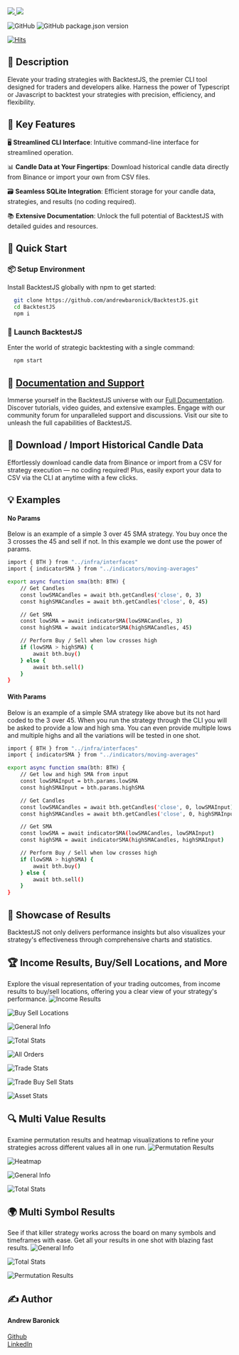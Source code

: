 <a href="https://github.com#gh-light-mode-only">
  <img src="http://backtestjs.com/wp-content/uploads/2024/02/BacktestJS-Black-Logo-1.png">
</a>
<a href="https://github.com#gh-dark-mode-only">
  <img src="http://backtestjs.com/wp-content/uploads/2024/02/BacktestJS-White-Logo-1.png">
</a>


![GitHub](https://img.shields.io/github/license/andrewbaronick/BacktestJS) 
![GitHub package.json version](https://img.shields.io/github/package-json/v/andrewbaronick/BacktestJS) 


[![Hits](https://hits.seeyoufarm.com/api/count/incr/badge.svg?url=https%3A%2F%2Fgithub.com%2Fandrewbaronick%2FBacktestJS%2Fhit-counter&count_bg=%2379C83D&title_bg=%23555555&icon=&icon_color=%23E7E7E7&title=Views&edge_flat=false)](https://hits.seeyoufarm.com)

## 📜 Description
Elevate your trading strategies with BacktestJS, the premier CLI tool designed for traders and developers alike. Harness the power of Typescript or Javascript to backtest your strategies with precision, efficiency, and flexibility.

## 🌟 Key Features
🖥️ **Streamlined CLI Interface**: Intuitive command-line interface for streamlined operation.

📊 **Candle Data at Your Fingertips**: Download historical candle data directly from Binance or import your own from CSV files.

🗃️ **Seamless SQLite Integration**: Efficient storage for your candle data, strategies, and results (no coding required).

📚 **Extensive Documentation**: Unlock the full potential of BacktestJS with detailed guides and resources.

## 🚀 Quick Start
### 📦 Setup Environment
Install BacktestJS globally with npm to get started:
```bash
  git clone https://github.com/andrewbaronick/BacktestJS.git
  cd BacktestJS
  npm i
```

### 🌈 Launch BacktestJS
Enter the world of strategic backtesting with a single command:
```bash
  npm start
```

## 📖 [Documentation and Support](http://backtestjs.com)
Immerse yourself in the BacktestJS universe with our [Full Documentation](http://backtestjs.com). Discover tutorials, video guides, and extensive examples. Engage with our community forum for unparalleled support and discussions. Visit our site to unleash the full capabilities of BacktestJS.

## 🔄 Download / Import Historical Candle Data
Effortlessly download candle data from Binance or import from a CSV for strategy execution — no coding required! Plus, easily export your data to CSV via the CLI at anytime with a few clicks.

## 💡 Examples

#### No Params

Below is an example of a simple 3 over 45 SMA strategy.  You buy once the 3 crosses the 45 and sell if not.  In this example we dont use the power of params.
```bash
import { BTH } from "../infra/interfaces"
import { indicatorSMA } from "../indicators/moving-averages"

export async function sma(bth: BTH) {
    // Get Candles
    const lowSMACandles = await bth.getCandles('close', 0, 3)
    const highSMACandles = await bth.getCandles('close', 0, 45)

    // Get SMA
    const lowSMA = await indicatorSMA(lowSMACandles, 3)
    const highSMA = await indicatorSMA(highSMACandles, 45)

    // Perform Buy / Sell when low crosses high
    if (lowSMA > highSMA) {
        await bth.buy()
    } else {
        await bth.sell()
    }
}
```

#### With Params
Below is an example of a simple SMA strategy like above but its not hard coded to the 3 over 45. When you run the strategy through the CLI you will be asked to provide a low and high sma.  You can even provide multiple lows and multiple highs and all the variations will be tested in one shot.

```bash
import { BTH } from "../infra/interfaces"
import { indicatorSMA } from "../indicators/moving-averages"

export async function sma(bth: BTH) {
    // Get low and high SMA from input
    const lowSMAInput = bth.params.lowSMA
    const highSMAInput = bth.params.highSMA

    // Get Candles
    const lowSMACandles = await bth.getCandles('close', 0, lowSMAInput)
    const highSMACandles = await bth.getCandles('close', 0, highSMAInput)

    // Get SMA
    const lowSMA = await indicatorSMA(lowSMACandles, lowSMAInput)
    const highSMA = await indicatorSMA(highSMACandles, highSMAInput)

    // Perform Buy / Sell when low crosses high
    if (lowSMA > highSMA) {
        await bth.buy()
    } else {
        await bth.sell()
    }
}
```

## 🎨 Showcase of Results
BacktestJS not only delivers performance insights but also visualizes your strategy's effectiveness through comprehensive charts and statistics.

## 🏆 Income Results, Buy/Sell Locations, and More
Explore the visual representation of your trading outcomes, from income results to buy/sell locations, offering you a clear view of your strategy's performance.
![Income Results](http://backtestjs.com/wp-content/uploads/2024/02/Trading-Results-Income-Results.png)

![Buy Sell Locations](http://backtestjs.com/wp-content/uploads/2024/02/Trading-Results-Buy-Sell-Locations.png)

![General Info](http://backtestjs.com/wp-content/uploads/2024/02/Trading-Results-General-Info.png)

![Total Stats](http://backtestjs.com/wp-content/uploads/2024/02/Trading-Results-Total-Stats.png)

![All Orders](http://backtestjs.com/wp-content/uploads/2024/02/Trading-Results-All-Orders.png)

![Trade Stats](http://backtestjs.com/wp-content/uploads/2024/02/Trading-Results-Trading-Stats.png)

![Trade Buy Sell Stats](http://backtestjs.com/wp-content/uploads/2024/02/Trading-Results-Trade-Buy-Sell-Stats.png)

![Asset Stats](http://backtestjs.com/wp-content/uploads/2024/02/Multi-Value-Symbol-Trading-Results-Asset-Stats.png)

## 🔍 Multi Value Results
Examine permutation results and heatmap visualizations to refine your strategies across different values all in one run.
![Permutation Results](http://backtestjs.com/wp-content/uploads/2024/02/Trading-Strategy-Results-Multi-Value-Permutation-Results.png)

![Heatmap](http://backtestjs.com/wp-content/uploads/2024/02/Trading-Strategy-Results-Multi-Value-Heatmap.png)

![General Info](http://backtestjs.com/wp-content/uploads/2024/02/Trading-Strategy-Results-Multi-Value-General-Info.png)

![Total Stats](http://backtestjs.com/wp-content/uploads/2024/02/Trading-Strategy-Results-Multi-Value-Total-Stats.png)

## 🌍 Multi Symbol Results
See if that killer strategy works across the board on many symbols and timeframes with ease.  Get all your results in one shot with blazing fast results.
![General Info](http://backtestjs.com/wp-content/uploads/2024/01/Multi-Symbol-Trading-Strategy-Results-General-Info.png)

![Total Stats](http://backtestjs.com/wp-content/uploads/2024/01/Multi-Symbol-Trading-Strategy-Results-Total-Stats.png)

![Permutation Results](http://backtestjs.com/wp-content/uploads/2024/01/Multi-Symbol-Trading-Strategy-Results-Permutation-Results.png)

## ✍️ Author

#### Andrew Baronick  

[Github](https://www.github.com/andrewbaronick)  
[LinkedIn](https://www.linkedin.com/in/andrew-baronick/)